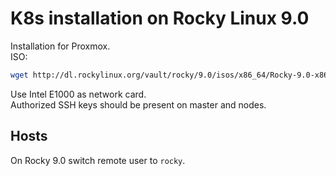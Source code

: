 # K8s installation on Rocky Linux 9.0

Installation for Proxmox.  
ISO:

```sh
wget http://dl.rockylinux.org/vault/rocky/9.0/isos/x86_64/Rocky-9.0-x86_64-minimal.iso
```

Use Intel E1000 as network card.  
Authorized SSH keys should be present on master and nodes.

## Hosts
On Rocky 9.0 switch remote user to `rocky`.